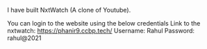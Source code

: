 I have built NxtWatch (A clone of Youtube).

You can login to the website using the below credentials
Link to the nxtwatch: https://phanir9.ccbp.tech/
Username: Rahul
Password: rahul@2021
